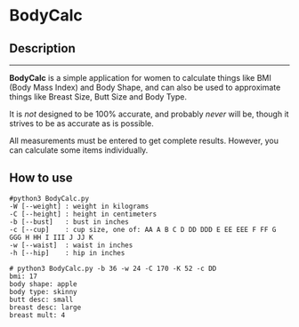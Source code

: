 # BodyCalc

## Description
---

**BodyCalc** is a simple application for women to calculate things like BMI (Body Mass Index) and Body Shape, and 
can also be used to approximate things like Breast Size, Butt Size and Body Type.

It is _not_ designed to be 100% accurate, and probably _never_ will be, though it strives to be as accurate as is possible.

All measurements must be entered to get complete results. However, you can calculate some items individually.

## How to use
```
#python3 BodyCalc.py
-W [--weight] : weight in kilograms
-C [--height] : height in centimeters
-b [--bust]   : bust in inches
-c [--cup]    : cup size, one of: AA A B C D DD DDD E EE EEE F FF G GGG H HH I III J JJ K
-w [--waist]  : waist in inches
-h [--hip]    : hip in inches
```

```
# python3 BodyCalc.py -b 36 -w 24 -C 170 -K 52 -c DD
bmi: 17
body shape: apple
body type: skinny
butt desc: small
breast desc: large
breast mult: 4
```

